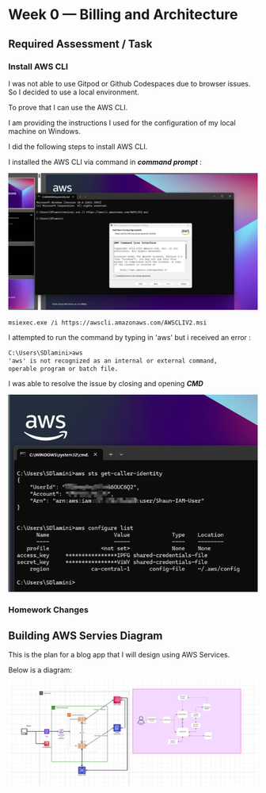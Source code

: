 # Week 0 — Billing and Architecture

## Required Assessment / Task

### Install AWS CLI

I was not able to use Gitpod or Github Codespaces due to browser issues.
So I decided to use a local environment.

To prove that I can use the AWS CLI.

I am providing the instructions I used for the configuration of my local machine on Windows.

I did the following steps to install AWS CLI.

I installed the AWS CLI via command in ***command prompt*** :

![Installing AWS CLI](assets/installing-windows-aws-cli.jpg)

```
msiexec.exe /i https://awscli.amazonaws.com/AWSCLIV2.msi
```

I attempted to run the command by typing in 'aws' but i received an error :

```
C:\Users\SDlamini>aws
'aws' is not recognized as an internal or external command,
operable program or batch file.
```

I was able to resolve the issue by closing and opening ***CMD***

![Proof of Working AWS CLI](assets/proof%20of%20aws-cli.jpg)


### Homework Changes

## Building AWS Servies Diagram

This is the plan for a blog app that I will design using AWS Services.

Below is a diagram:

![AWS Services Diagram](assets/AWS%20Services%20Diagram.jpg)






